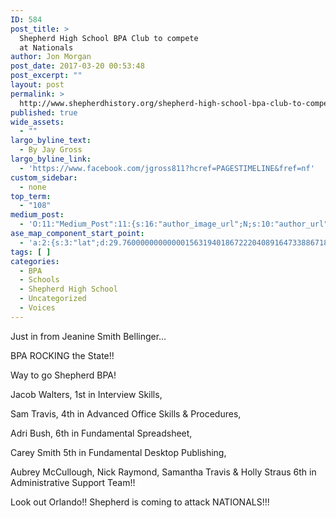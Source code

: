 ```yaml
---
ID: 584
post_title: >
  Shepherd High School BPA Club to compete
  at Nationals
author: Jon Morgan
post_date: 2017-03-20 00:53:48
post_excerpt: ""
layout: post
permalink: >
  http://www.shepherdhistory.org/shepherd-high-school-bpa-club-to-compete-at-nationals/
published: true
wide_assets:
  - ""
largo_byline_text:
  - By Jay Gross
largo_byline_link:
  - 'https://www.facebook.com/jgross811?hcref=PAGESTIMELINE&fref=nf'
custom_sidebar:
  - none
top_term:
  - "108"
medium_post:
  - 'O:11:"Medium_Post":11:{s:16:"author_image_url";N;s:10:"author_url";N;s:11:"byline_name";N;s:12:"byline_email";N;s:10:"cross_link";s:2:"no";s:2:"id";N;s:21:"follower_notification";s:3:"yes";s:7:"license";s:19:"all-rights-reserved";s:14:"publication_id";s:12:"881fb60cdbf3";s:6:"status";s:4:"none";s:3:"url";N;}'
ase_map_component_start_point:
  - 'a:2:{s:3:"lat";d:29.760000000000001563194018672220408916473388671875;s:3:"lng";d:-95.3799999999999954525264911353588104248046875;}'
tags: [ ]
categories:
  - BPA
  - Schools
  - Shepherd High School
  - Uncategorized
  - Voices
---
```

Just in from Jeanine Smith Bellinger…

BPA ROCKING the State!!

Way to go Shepherd BPA!

Jacob Walters, 1st in Interview Skills,

Sam Travis, 4th in Advanced Office Skills &amp; Procedures,

Adri Bush, 6th in Fundamental Spreadsheet,

Carey Smith 5th in Fundamental Desktop Publishing,

Aubrey McCullough, Nick Raymond, Samantha Travis &amp; Holly Straus 6th in Administrative Support Team!!

Look out Orlando!! Shepherd is coming to attack NATIONALS!!!